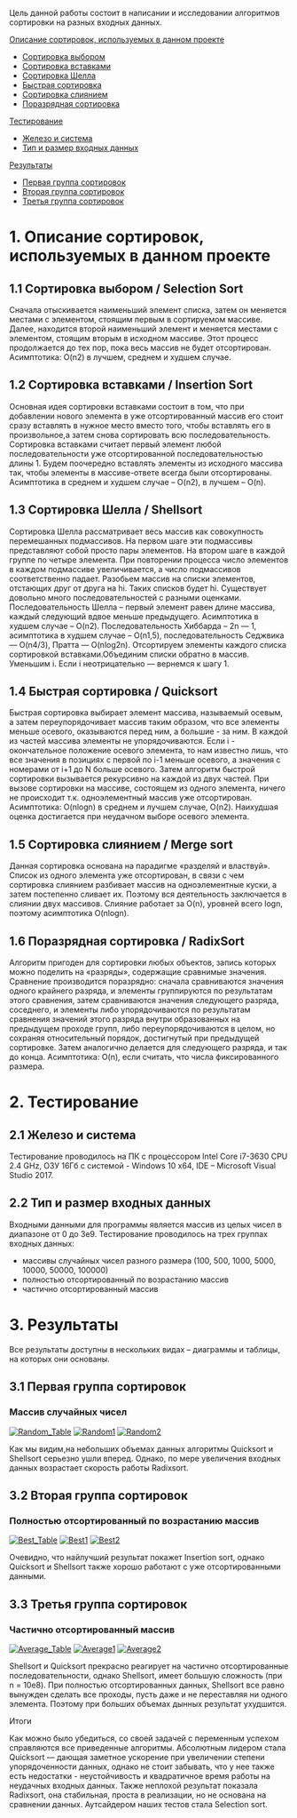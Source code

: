 Цель данной работы состоит в написании и исследовании алгоритмов сортировки на разных входных данных.

[Описание сортировок, используемых в данном проекте](https://github.comdshiyanov92/algoritms/new/master?readme=1#1-%D0%9E%D0%BF%D0%B8%D1%81%D0%B0%D0%BD%D0%B8%D0%B5-%D1%81%D0%BE%D1%80%D1%82%D0%B8%D1%80%D0%BE%D0%B2%D0%BE%D0%BA-%D0%B8%D1%81%D0%BF%D0%BE%D0%BB%D1%8C%D0%B7%D1%83%D0%B5%D0%BC%D1%8B%D1%85-%D0%B2-%D0%B4%D0%B0%D0%BD%D0%BD%D0%BE%D0%BC-%D0%BF%D1%80%D0%BE%D0%B5%D0%BA%D1%82%D0%B5)
* [Сортировка выбором](https://github.com/iukarpov/dshiyanov92/algoritms/master?readme=1#11-%D0%A1%D0%BE%D1%80%D1%82%D0%B8%D1%80%D0%BE%D0%B2%D0%BA%D0%B0-%D0%B2%D1%8B%D0%B1%D0%BE%D1%80%D0%BE%D0%BC--selection-sort)
* [Сортировка вставками](https://github.com/dshiyanov92/algoritms/new/master?readme=1#12-%D0%A1%D0%BE%D1%80%D1%82%D0%B8%D1%80%D0%BE%D0%B2%D0%BA%D0%B0-%D0%B2%D1%81%D1%82%D0%B0%D0%B2%D0%BA%D0%B0%D0%BC%D0%B8--insertion-sort)
* [Сортировка Шелла](https://github.com/dshiyanov92/algoritms/new/master?readme=1#13-%D0%A1%D0%BE%D1%80%D1%82%D0%B8%D1%80%D0%BE%D0%B2%D0%BA%D0%B0-%D0%A8%D0%B5%D0%BB%D0%BB%D0%B0--shellsort)
* [Быстрая сортировка](https://github.com/dshiyanov92/algoritms/new/master?readme=1#14-%D0%91%D1%8B%D1%81%D1%82%D1%80%D0%B0%D1%8F-%D1%81%D0%BE%D1%80%D1%82%D0%B8%D1%80%D0%BE%D0%B2%D0%BA%D0%B0--quicksort)
* [Сортировка слиянием](https://github.com/dshiyanov92/algoritms/new/master?readme=1#15-%D0%A1%D0%BE%D1%80%D1%82%D0%B8%D1%80%D0%BE%D0%B2%D0%BA%D0%B0-%D1%81%D0%BB%D0%B8%D1%8F%D0%BD%D0%B8%D0%B5%D0%BC--merge-sort)
* [Поразрядная сортировка](https://github.com/dshiyanov92/algoritms/new/master?readme=1#16-%D0%9F%D0%BE%D1%80%D0%B0%D0%B7%D1%80%D1%8F%D0%B4%D0%BD%D0%B0%D1%8F-%D1%81%D0%BE%D1%80%D1%82%D0%B8%D1%80%D0%BE%D0%B2%D0%BA%D0%B0--radixsort)

[Тестирование](https://github.com/dshiyanov92/algoritms/new/master?readme=1#2-%D0%A2%D0%B5%D1%81%D1%82%D0%B8%D1%80%D0%BE%D0%B2%D0%B0%D0%BD%D0%B8%D0%B5)
* [Железо и система](https://github.com/dshiyanov92/algoritms/new/master?readme=1#21-%D0%96%D0%B5%D0%BB%D0%B5%D0%B7%D0%BE-%D0%B8-%D1%81%D0%B8%D1%81%D1%82%D0%B5%D0%BC%D0%B0)
* [Тип и размер входных данных](https://github.com/dshiyanov92/algoritms/new/master?readme=1#22-%D0%A2%D0%B8%D0%BF-%D0%B8-%D1%80%D0%B0%D0%B7%D0%BC%D0%B5%D1%80-%D0%B2%D1%85%D0%BE%D0%B4%D0%BD%D1%8B%D1%85-%D0%B4%D0%B0%D0%BD%D0%BD%D1%8B%D1%85)

[Результаты](https://github.com/dshiyanov92/algoritms/new/master?readme=1#3-%D0%A0%D0%B5%D0%B7%D1%83%D0%BB%D1%8C%D1%82%D0%B0%D1%82%D1%8B)
* [Первая группа сортировок](https://github.com/dshiyanov92/algoritms/new/master?readme=1#31-%D0%9F%D0%B5%D1%80%D0%B2%D0%B0%D1%8F-%D0%B3%D1%80%D1%83%D0%BF%D0%BF%D0%B0-%D1%81%D0%BE%D1%80%D1%82%D0%B8%D1%80%D0%BE%D0%B2%D0%BE%D0%BA)
* [Вторая группа сортировок](https://github.com/dshiyanov92/algoritms/new/master?readme=1#32-%D0%92%D1%82%D0%BE%D1%80%D0%B0%D1%8F-%D0%B3%D1%80%D1%83%D0%BF%D0%BF%D0%B0-%D1%81%D0%BE%D1%80%D1%82%D0%B8%D1%80%D0%BE%D0%B2%D0%BE%D0%BA)
* [Третья группа сортировок](https://github.com/dshiyanov92/algoritms/new/master?readme=1#33-%D0%A2%D1%80%D0%B5%D1%82%D1%8C%D1%8F-%D0%B3%D1%80%D1%83%D0%BF%D0%BF%D0%B0-%D1%81%D0%BE%D1%80%D1%82%D0%B8%D1%80%D0%BE%D0%B2%D0%BE%D0%BA)

# 1. Описание сортировок, используемых в данном проекте
## 1.1 Сортировка выбором / Selection Sort
Сначала отыскивается наименьший элемент списка, затем он меняется местами с элементом, стоящим первым в сортируемом массиве. Далее, находится второй наименьший элемент и меняется местами с элементом, стоящим вторым в исходном массиве. Этот процесс продолжается до тех пор, пока весь массив не будет отсортирован. Асимптотика: O(n2) в лучшем, среднем и худшем случае.
## 1.2 Сортировка вставками / Insertion Sort
Основная идея сортировки вставками состоит в том, что при добавлении нового элемента в уже отсортированный массив его стоит сразу вставлять в нужное место вместо того, чтобы вставлять его в произвольное,а затем снова сортировать всю последовательность. Сортировка вставками считает первый элемент любой последовательности уже отсортированной последовательностью длины 1. Будем поочередно вставлять элементы из исходного массива так, чтобы элементы в массиве-ответе всегда были отсортированы. Асимптотика в среднем и худшем случае – O(n2), в лучшем – O(n).
## 1.3 Сортировка Шелла / Shellsort
Сортировка Шелла рассматривает весь массив как совокупность перемешанных подмассивов. На первом шаге эти подмассивы представляют собой просто пары элементов. На втором шаге в каждой группе по четыре элемента. При повторении процесса число элементов в каждом подмассиве увеличивается, а число подмассивов соответственно падает. Разобьем массив на списки элементов, отстающих друг от друга на hi. Таких списков будет hi. Существует довольно много последовательностей с разными оценками. Последовательность Шелла – первый элемент равен длине массива, каждый следующий вдвое меньше предыдущего. Асимптотика в худшем случае – O(n2). Последовательность Хиббарда – 2n — 1, асимптотика в худшем случае – O(n1,5), последовательность Седжвика — O(n4/3), Пратта — O(nlog2n). Отсортируем элементы каждого списка сортировкой вставками.Объединим списки обратно в массив. Уменьшим i. Если i неотрицательно — вернемся к шагу 1.
## 1.4 Быстрая сортировка / Quicksort
Быстрая сортировка выбирает элемент массива, называемый осевым, а затем переупорядочивает массив таким образом, что все элементы меньше осевого, оказываются перед ним, а большие - за ним. В каждой из частей массива элементы не упорядочиваются. Если i - окончательное положение осевого элемента, то нам известно лишь, что все значения в позициях с первой по i-1 меньше осевого, а значения с номерами от i+1 до N больше осевого. Затем алгоритм быстрой сортировки вызывается рекурсивно на каждой из двух частей. При вызове сортировки на массиве, состоящем из одного элемента, ничего не происходит т.к. одноэлементный массив уже отсортирован. Асимптотика: O(nlogn) в среднем и лучшем случае, O(n2). Наихудшая оценка достигается при неудачном выборе осевого элемента.
## 1.5 Сортировка слиянием / Merge sort
Данная сортировка основана на парадигме «разделяй и властвуй». Список из одного элемента уже отсортирован, в связи с чем сортировка слиянием разбивает массив на одноэлементные куски, а затем постепенно сливает их. Поэтому вся деятельность заключается в слиянии двух массивов. Слияние работает за O(n), уровней всего logn, поэтому асимптотика O(nlogn).
## 1.6 Поразрядная сортировка / RadixSort
Алгоритм пригоден для сортировки любых объектов, запись которых можно поделить на «разряды», содержащие сравнимые значения. Сравнение производится поразрядно: сначала сравниваются значения одного крайнего разряда, и элементы группируются по результатам этого сравнения, затем сравниваются значения следующего разряда, соседнего, и элементы либо упорядочиваются по результатам сравнения значений этого разряда внутри образованных на предыдущем проходе групп, либо переупорядочиваются в целом, но сохраняя относительный порядок, достигнутый при предыдущей сортировке. Затем аналогично делается для следующего разряда, и так до конца. Асимптотика: O(n), если считать, что числа фиксированного размера.

# 2. Тестирование
## 2.1 Железо и система
Тестирование проводилось на ПК с процессором Intel Core i7-3630 CPU 2.4 GHz, ОЗУ 16Гб c системой - Windows 10 x64, IDE – Microsoft Visual Studio 2017.
## 2.2 Тип и размер входных данных
Входными данными для программы является массив из целых чисел в диапазоне от 0 до 3е9. Тестирование проводилось на трех группах входных данных:
* массивы случайных чисел разного размера (100, 500, 1000, 5000, 10000, 50000, 100000)
* полностью отсортированный по возрастанию массив
* частично отсортированный массив

# 3. Результаты

Все результаты доступны в нескольких видах – диаграммы и таблицы, на которых они основаны.
## 3.1 Первая группа сортировок
### Массив случайных чисел

<a href="https://imgbb.com/"><img src="https://image.ibb.co/fgm8AJ/Random_Table.jpg" alt="Random_Table" border="0"></a>
<a href="https://imgbb.com/"><img src="https://image.ibb.co/huzZjd/Random1.jpg" alt="Random1" border="0"></a>
<a href="https://imgbb.com/"><img src="https://image.ibb.co/bFL74d/Random2.jpg" alt="Random2" border="0"></a>

Как мы видим,на небольших объемах данных алгоритмы Quicksort и Shellsort серьезно ушли вперед. Однако, по мере увеличения входных данных возрастает скорость работы Radixsort.

## 3.2 Вторая группа сортировок
### Полностью отсортированный по возрастанию массив

<a href="https://imgbb.com/"><img src="https://image.ibb.co/iFGVPd/Best_Table.jpg" alt="Best_Table" border="0"></a>
<a href="https://imgbb.com/"><img src="https://image.ibb.co/d9g3cy/Best1.jpg" alt="Best1" border="0"></a>
<a href="https://imgbb.com/"><img src="https://image.ibb.co/kyPOcy/Best2.jpg" alt="Best2" border="0"></a>

Очевидно, что найлучший результат покажет Insertion sort, однако Quicksort и Shellsort также хорошо работают с уже отсортированными данными.

## 3.3 Третья группа сортировок
### Частично отсортированный массив

<a href="https://imgbb.com/"><img src="https://image.ibb.co/f39jjd/Average_Table.jpg" alt="Average_Table" border="0"></a>
<a href="https://imgbb.com/"><img src="https://image.ibb.co/nbP0Pd/Average1.jpg" alt="Average1" border="0"></a>
<a href="https://imgbb.com/"><img src="https://image.ibb.co/jd9Zjd/Average2.jpg" alt="Average2" border="0"></a>

Shellsort и Quicksort прекрасно реагирует на частично отсортированные последовательности, однако Shellsort, имеет большую сложность (при n = 10e8). При полностью отсортированных данных, Shellsort все равно вынужден сделать все проходы, пусть даже и не переставляя ни одного элемента. Поэтому при больших объемах дынных результат ухудшится.

Итоги

Как можно было убедиться, со своей задачей с переменным успехом справляются все приведенные алгоритмы. Абсолютным лидером стала Quicksort — дающая заметное ускорение при увеличении степени упорядоченности данных, однако не стоит забывать, что у нее также есть недостатки - неустойчивость и квадратичное время работы на неудачных входных данных. Также неплохой результат показала Radixsort, она стабильная, проста в реализации, но не основана на сравнении данных. Аутсайдером наших тестов стала Selection sort.

